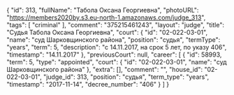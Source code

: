 {
    "id": 313,
    "fullName": "Табола Оксана Георгиевна",
    "photoURL": "https://members2020by.s3.eu-north-1.amazonaws.com/judge_313",
    "tags": [
        "criminal"
    ],
    "comment": "375215461243",
    "layout": "judge",
    "title": "Судья Табола Оксана Георгиевна",
    "court": {
        "id": "02-022-03-01",
        "name": "суд Шарковщинского района",
        "position": "судья",
        "termType": "years",
        "term": 5,
        "description": "c 14.11.2017, на срок 5 лет, по указу 406",
        "timestamp": "14.11.2017"
    },
    "previousCourt": null,
    "career": [
        {
            "id": 58993,
            "term": 5,
            "type": "appointed",
            "court": {
                "id": "02-022-03-01",
                "name": "суд Шарковщинского района"
            },
            "extra": [],
            "comment": "",
            "house_id": "02-022-03-01",
            "judge_id": 313,
            "position": "судья",
            "term_type": "years",
            "timestamp": "2017-11-14",
            "decree_number": "406"
        }
    ]
}